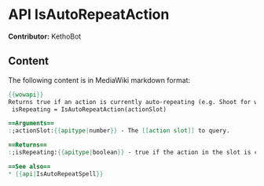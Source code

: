 # API IsAutoRepeatAction

**Contributor:** KethoBot

## Content

The following content is in MediaWiki markdown format:

```mediawiki
{{wowapi}}
Returns true if an action is currently auto-repeating (e.g. Shoot for wand and Auto Shot for Hunters).
 isRepeating = IsAutoRepeatAction(actionSlot)

==Arguments==
:;actionSlot:{{apitype|number}} - The [[action slot]] to query.

==Returns==
:;isRepeating:{{apitype|boolean}} - true if the action in the slot is currently auto-repeating, false if it is not auto-repeating or the slot is empty.

==See also==
* {{api|IsAutoRepeatSpell}}
```